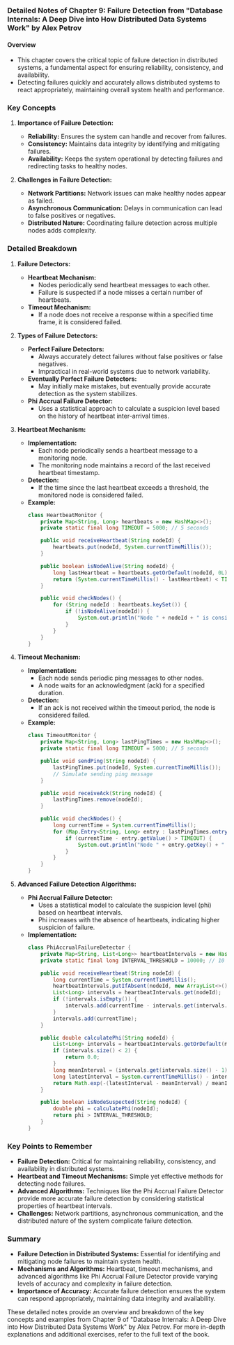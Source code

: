 ### Detailed Notes of Chapter 9: Failure Detection from "Database Internals: A Deep Dive into How Distributed Data Systems Work" by Alex Petrov

#### Overview
- This chapter covers the critical topic of failure detection in distributed systems, a fundamental aspect for ensuring reliability, consistency, and availability.
- Detecting failures quickly and accurately allows distributed systems to react appropriately, maintaining overall system health and performance.

### Key Concepts

1. **Importance of Failure Detection:**
   - **Reliability:** Ensures the system can handle and recover from failures.
   - **Consistency:** Maintains data integrity by identifying and mitigating failures.
   - **Availability:** Keeps the system operational by detecting failures and redirecting tasks to healthy nodes.

2. **Challenges in Failure Detection:**
   - **Network Partitions:** Network issues can make healthy nodes appear as failed.
   - **Asynchronous Communication:** Delays in communication can lead to false positives or negatives.
   - **Distributed Nature:** Coordinating failure detection across multiple nodes adds complexity.

### Detailed Breakdown

1. **Failure Detectors:**
   - **Heartbeat Mechanism:**
     - Nodes periodically send heartbeat messages to each other.
     - Failure is suspected if a node misses a certain number of heartbeats.
   - **Timeout Mechanism:**
     - If a node does not receive a response within a specified time frame, it is considered failed.

2. **Types of Failure Detectors:**
   - **Perfect Failure Detectors:**
     - Always accurately detect failures without false positives or false negatives.
     - Impractical in real-world systems due to network variability.
   - **Eventually Perfect Failure Detectors:**
     - May initially make mistakes, but eventually provide accurate detection as the system stabilizes.
   - **Phi Accrual Failure Detector:**
     - Uses a statistical approach to calculate a suspicion level based on the history of heartbeat inter-arrival times.

3. **Heartbeat Mechanism:**
   - **Implementation:**
     - Each node periodically sends a heartbeat message to a monitoring node.
     - The monitoring node maintains a record of the last received heartbeat timestamp.
   - **Detection:**
     - If the time since the last heartbeat exceeds a threshold, the monitored node is considered failed.
   - **Example:**
     ```java
     class HeartbeatMonitor {
         private Map<String, Long> heartbeats = new HashMap<>();
         private static final long TIMEOUT = 5000; // 5 seconds

         public void receiveHeartbeat(String nodeId) {
             heartbeats.put(nodeId, System.currentTimeMillis());
         }

         public boolean isNodeAlive(String nodeId) {
             long lastHeartbeat = heartbeats.getOrDefault(nodeId, 0L);
             return (System.currentTimeMillis() - lastHeartbeat) < TIMEOUT;
         }

         public void checkNodes() {
             for (String nodeId : heartbeats.keySet()) {
                 if (!isNodeAlive(nodeId)) {
                     System.out.println("Node " + nodeId + " is considered failed.");
                 }
             }
         }
     }
     ```

4. **Timeout Mechanism:**
   - **Implementation:**
     - Each node sends periodic ping messages to other nodes.
     - A node waits for an acknowledgment (ack) for a specified duration.
   - **Detection:**
     - If an ack is not received within the timeout period, the node is considered failed.
   - **Example:**
     ```java
     class TimeoutMonitor {
         private Map<String, Long> lastPingTimes = new HashMap<>();
         private static final long TIMEOUT = 5000; // 5 seconds

         public void sendPing(String nodeId) {
             lastPingTimes.put(nodeId, System.currentTimeMillis());
             // Simulate sending ping message
         }

         public void receiveAck(String nodeId) {
             lastPingTimes.remove(nodeId);
         }

         public void checkNodes() {
             long currentTime = System.currentTimeMillis();
             for (Map.Entry<String, Long> entry : lastPingTimes.entrySet()) {
                 if (currentTime - entry.getValue() > TIMEOUT) {
                     System.out.println("Node " + entry.getKey() + " is considered failed.");
                 }
             }
         }
     }
     ```

5. **Advanced Failure Detection Algorithms:**
   - **Phi Accrual Failure Detector:**
     - Uses a statistical model to calculate the suspicion level (phi) based on heartbeat intervals.
     - Phi increases with the absence of heartbeats, indicating higher suspicion of failure.
   - **Implementation:**
     ```java
     class PhiAccrualFailureDetector {
         private Map<String, List<Long>> heartbeatIntervals = new HashMap<>();
         private static final long INTERVAL_THRESHOLD = 10000; // 10 seconds

         public void receiveHeartbeat(String nodeId) {
             long currentTime = System.currentTimeMillis();
             heartbeatIntervals.putIfAbsent(nodeId, new ArrayList<>());
             List<Long> intervals = heartbeatIntervals.get(nodeId);
             if (!intervals.isEmpty()) {
                 intervals.add(currentTime - intervals.get(intervals.size() - 1));
             }
             intervals.add(currentTime);
         }

         public double calculatePhi(String nodeId) {
             List<Long> intervals = heartbeatIntervals.getOrDefault(nodeId, new ArrayList<>());
             if (intervals.size() < 2) {
                 return 0.0;
             }
             long meanInterval = (intervals.get(intervals.size() - 1) - intervals.get(0)) / (intervals.size() - 1);
             long latestInterval = System.currentTimeMillis() - intervals.get(intervals.size() - 1);
             return Math.exp(-(latestInterval - meanInterval) / meanInterval);
         }

         public boolean isNodeSuspected(String nodeId) {
             double phi = calculatePhi(nodeId);
             return phi > INTERVAL_THRESHOLD;
         }
     }
     ```

### Key Points to Remember

- **Failure Detection:** Critical for maintaining reliability, consistency, and availability in distributed systems.
- **Heartbeat and Timeout Mechanisms:** Simple yet effective methods for detecting node failures.
- **Advanced Algorithms:** Techniques like the Phi Accrual Failure Detector provide more accurate failure detection by considering statistical properties of heartbeat intervals.
- **Challenges:** Network partitions, asynchronous communication, and the distributed nature of the system complicate failure detection.

### Summary

- **Failure Detection in Distributed Systems:** Essential for identifying and mitigating node failures to maintain system health.
- **Mechanisms and Algorithms:** Heartbeat, timeout mechanisms, and advanced algorithms like Phi Accrual Failure Detector provide varying levels of accuracy and complexity in failure detection.
- **Importance of Accuracy:** Accurate failure detection ensures the system can respond appropriately, maintaining data integrity and availability.

These detailed notes provide an overview and breakdown of the key concepts and examples from Chapter 9 of "Database Internals: A Deep Dive into How Distributed Data Systems Work" by Alex Petrov. For more in-depth explanations and additional exercises, refer to the full text of the book.
